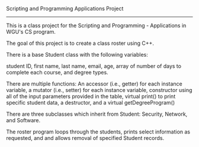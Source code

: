 Scripting and Programming Applications Project

-----

This is a class project for the Scripting and Programming - Applications in WGU's CS program.

The goal of this project is to create a class roster using C++.

There is a base Student class with the following variables:

student ID, first name, last name, email, age, array of number of days to complete each course, and degree types.

There are multiple functions:
An accessor (i.e., getter) for each instance variable, a mutator (i.e., setter) for each instance variable, constructor using all of the input parameters provided in the table, virtual print() to print specific student data, a destructor, and a virtual getDegreeProgram()

There are three subclasses which inherit from Student: Security, Network, and Software.

The roster program loops through the students, prints select information as requested, and and allows removal of specified Student records.
